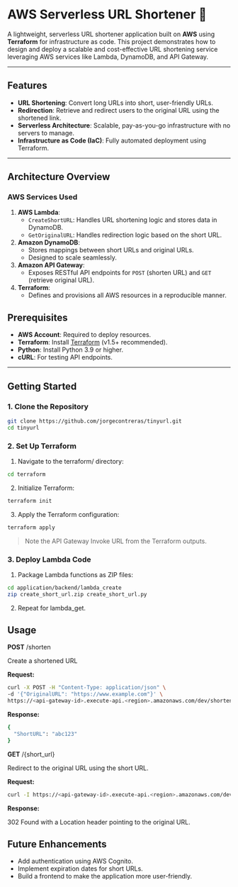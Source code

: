 # AWS Serverless URL Shortener 🚀

A lightweight, serverless URL shortener application built on **AWS** using **Terraform** for infrastructure as code. This project demonstrates how to design and deploy a scalable and cost-effective URL shortening service leveraging AWS services like Lambda, DynamoDB, and API Gateway.

---

## Features
- **URL Shortening**: Convert long URLs into short, user-friendly URLs.
- **Redirection**: Retrieve and redirect users to the original URL using the shortened link.
- **Serverless Architecture**: Scalable, pay-as-you-go infrastructure with no servers to manage.
- **Infrastructure as Code (IaC)**: Fully automated deployment using Terraform.

---

## Architecture Overview

### **AWS Services Used**
1. **AWS Lambda**:
   - `CreateShortURL`: Handles URL shortening logic and stores data in DynamoDB.
   - `GetOriginalURL`: Handles redirection logic based on the short URL.
2. **Amazon DynamoDB**:
   - Stores mappings between short URLs and original URLs.
   - Designed to scale seamlessly.
3. **Amazon API Gateway**:
   - Exposes RESTful API endpoints for `POST` (shorten URL) and `GET` (retrieve original URL).
4. **Terraform**:
   - Defines and provisions all AWS resources in a reproducible manner.
## Prerequisites
- **AWS Account**: Required to deploy resources.
- **Terraform**: Install [Terraform](https://www.terraform.io/downloads) (v1.5+ recommended).
- **Python**: Install Python 3.9 or higher.
- **cURL**: For testing API endpoints.

---

## Getting Started

### 1. Clone the Repository

```bash
git clone https://github.com/jorgecontreras/tinyurl.git
cd tinyurl
```

### 2. Set Up Terraform

1. Navigate to the terraform/ directory:

```bash
cd terraform
```

2. Initialize Terraform:

```bash
terraform init
```

3. Apply the Terraform configuration:

```bash
terraform apply
```

> Note the API Gateway Invoke URL from the Terraform outputs.

### 3. Deploy Lambda Code

1. Package Lambda functions as ZIP files:

```bash
cd application/backend/lambda_create
zip create_short_url.zip create_short_url.py
```

2. Repeat for lambda_get.

## Usage

**POST** /shorten

Create a shortened URL

**Request:**

```bash
curl -X POST -H "Content-Type: application/json" \
-d '{"OriginalURL": "https://www.example.com"}' \
https://<api-gateway-id>.execute-api.<region>.amazonaws.com/dev/shorten
```

**Response:**

```bash
{
  "ShortURL": "abc123"
}
```

**GET** /{short_url}

Redirect to the original URL using the short URL.

**Request:**
```bash
curl -I https://<api-gateway-id>.execute-api.<region>.amazonaws.com/dev/abc123
```

**Response:**

302 Found with a Location header pointing to the original URL.

## Future Enhancements

- Add authentication using AWS Cognito.
- Implement expiration dates for short URLs.
- Build a frontend to make the application more user-friendly.